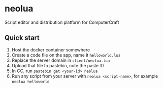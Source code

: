 # neolua

Script editor and distribution platform for ComputerCraft

## Quick start

1. Host the docker container somewhere
2. Create a code file on the app, name it `helloworld.lua`
3. Replace the server domain in `client/neolua.lua`
4. Upload that file to pastebin, note the paste ID
5. In CC, run `pastebin get <your-id> neolua`
6. Run any script from your server with `neolua <script-name>`, for example `neolua helloworld`

